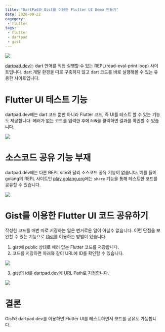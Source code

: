 ```yaml
---
title: "DartPad와 Gist를 이용한 Flutter UI Demo 만들기"
date: 2020-09-22
cagegory: 
 - flutter
tags:
 - flutter
 - dartpad
 - gist
---
```


![](https://sh0seo.github.io/img/dart-main.png)

[dartpad.dev](https://dartpad.dev/)는 dart 언어를 직접 실행할 수 있는 REPL(read-eval-print loop) 사이트입니다. dart 개발 환경을 따로 구축하지 않고 dart 코드를 바로 실행해볼 수 있는 유용한 사이트입니다. 

# Flutter UI 테스트 기능

dartpad.dev에는 dart 코드 뿐만 아니라 Flutter 코드, 즉 UI를 테스트 할 수 있는 기능도 제공합니다. 에러가 없는 코드를 입력한 후에 `RUN`을 클릭하면 결과를 확인할 수 있습니다. 

![](https://sh0seo.github.io/img/dart-flutter-ui.png)

# 소스코드 공유 기능 부재

dartpad.dev에는 다른 REPL site와 달리 소스코드 공유 기능이 없습니다. 예를 들어 golang의 REPL 사이트인 [play.golang.org](https://play.golang.org/)에는 `share` 기능을 통해 테스트한 코드를 공유할 수 있습니다.

![](https://sh0seo.github.io/img/dart-golang.png)

# Gist를 이용한 Flutter UI 코드 공유하기

작성한 코드를 매번 따로 저장하는 일은 번거로운 일이 아닐수 없습니다. 
이런 단점을 보완할 수 있는 기능으로 [Gist](https://gist.github.com/)를 이용하는 방법이 있습니다.

1. gist에 public 상태로 에러 없는 Flutter 코드를 저장합니다.
2. 코드를 저장하면 아래와 같이 URL에 ID를 확인할 수 있습니다.

![](https://sh0seo.github.io/img/dart-gist.png)

3. gist의 id를 dartpad.dev에 URL Path로 지정합니다.

![](https://sh0seo.github.io/img/dart-dartpad.png)

# 결론

Gist와 dartpad.dev를 이용하면 Flutter UI를 테스트하면서 코드를 공유도 가능합니다. 
